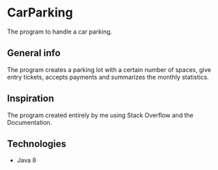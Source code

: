 # CarParking
The program to handle a car parking.

## General info
The program creates a parking lot with a certain number of spaces, give entry tickets, accepts payments and summarizes the monthly statistics.

## Inspiration
The program created entirely by me using Stack Overflow and the Documentation.

## Technologies
* Java 8
